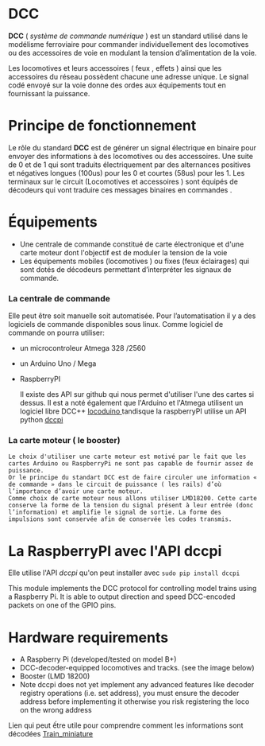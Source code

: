 DCC
===

**DCC** ( *système de commande numérique* ) est un standard utilisé  dans le modélisme ferroviaire pour commander individuellement des locomotives ou des accessoires de voie en modulant 
la tension d’alimentation de la voie.

Les locomotives et leurs accessoires ( feux , effets ) ainsi que les accessoires du réseau possèdent chacune une adresse unique. 
Le signal  codé envoyé sur la voie donne des ordes aux équipements tout en fournissant la puissance.

Principe de fonctionnement
==========================
                                                    
        
Le rôle du standard **DCC** est de générer un signal électrique en binaire pour envoyer  des informations à des locomotives ou des accessoires. 
Une suite de 0 et de 1 qui sont  traduits électriquement par des alternances positives et négatives longues (100us) pour  les 0 et courtes (58us) pour les 1. 
Les terminaux sur le circuit (Locomotives et accessoires ) sont équipés de décodeurs qui vont traduire ces messages  binaires en commandes .
		
Équipements                                   
===========
* Une centrale de commande constitué de carte électronique et d'une carte moteur dont l'objectif est de moduler la tension de la voie
* Les équipements mobiles (locomotives ) ou fixes (feux éclairages) qui sont dotés de décodeurs permettant d’interpréter les signaux de commande.

### La centrale de commande

        
Elle peut être soit manuelle  soit automatisée.
Pour l’automatisation il y a des logiciels de commande disponibles sous linux.
Comme logiciel de commande on pourra utiliser:
 * un microcontroleur Atmega 328 /2560
 * un Arduino Uno / Mega
 * RaspberryPI 

    Il existe des API sur github qui nous permet d'utiliser l'une des cartes si dessus.
    Il est a noté également que l'Arduino et l'Atmega utilisent un logiciel libre DCC++ [locoduino ](https://www.locoduino.org/spip.php?article182) tandisque la raspberryPI utilise 
    un API python [dccpi](https://github.com/hsanjuan/dccpi) 

### La carte moteur ( le booster)

    Le choix d'utiliser une carte moteur est motivé par le fait que les cartes Arduino ou RaspberryPi ne sont pas capable de fournir assez de puissance.
    Or le principe du standart DCC est de faire circuler une information « de commande » dans le circuit de puissance ( les rails) d’où l’importance d’avoir une carte moteur.
	Comme choix de carte moteur nous allons utiliser LMD18200. Cette carte conserve la forme de la tension du signal présent à leur entrée (donc l’information) et amplifie le signal de sortie. La forme des impulsions sont conservée afin de conservée les codes transmis.

La RaspberryPI avec l'API dccpi
===============================
 Elle utilise l'API _dccpi_  qu'on peut installer avec `sudo pip install dccpi`
 
This module implements the DCC protocol for controlling model trains using a Raspberry Pi.
It is able to output direction and speed DCC-encoded packets on one of the GPIO pins.

Hardware requirements
=====================
* A Raspberry Pi (developed/tested on model B+)
* DCC-decoder-equipped locomotives and tracks. (see the image below)
* Booster (LMD 18200)
* Note dccpi does not yet implement any advanced features like decoder registry operations (i.e. set address), you must ensure the decoder address before implementing it otherwise you risk registering the loco on the wrong address


	 
Lien qui peut ếtre utile pour comprendre comment les informations sont décodées
[Train_miniature](http://stephane.ravaut.free.fr/Train_miniature/LE_DCC/Le_DCC_Comment_ca_marche.html)



